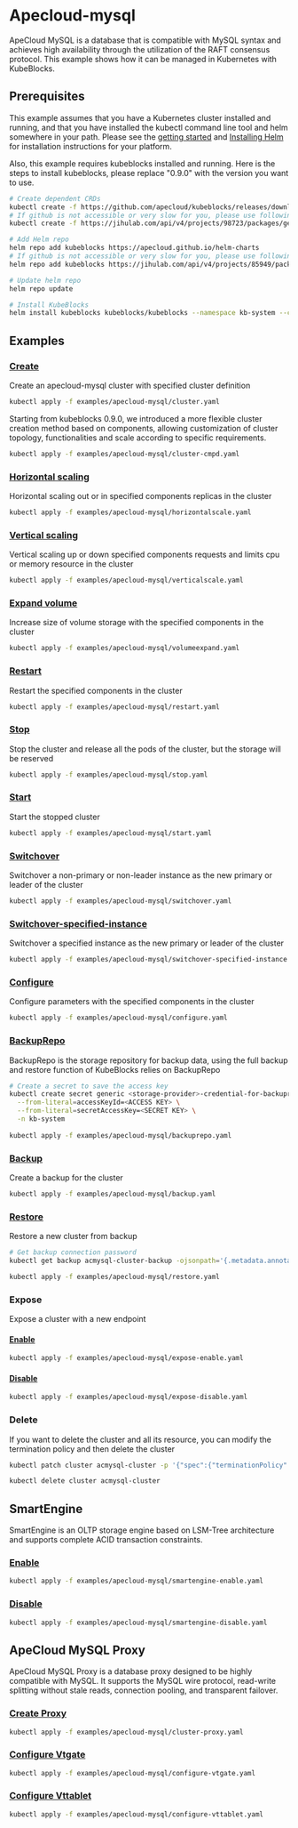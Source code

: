 # Apecloud-mysql

ApeCloud MySQL is a database that is compatible with MySQL syntax and achieves high availability through the utilization of the RAFT consensus protocol. This example shows how it can be managed in Kubernetes with KubeBlocks.

## Prerequisites

This example assumes that you have a Kubernetes cluster installed and running, and that you have installed the kubectl command line tool and helm somewhere in your path. Please see the [getting started](https://kubernetes.io/docs/setup/)  and [Installing Helm](https://helm.sh/docs/intro/install/) for installation instructions for your platform. 

Also, this example requires kubeblocks installed and running. Here is the steps to install kubeblocks, please replace "0.9.0" with the version you want to use.
```bash
# Create dependent CRDs
kubectl create -f https://github.com/apecloud/kubeblocks/releases/download/v0.9.0/kubeblocks_crds.yaml
# If github is not accessible or very slow for you, please use following command instead
kubectl create -f https://jihulab.com/api/v4/projects/98723/packages/generic/kubeblocks/v0.9.0/kubeblocks_crds.yaml

# Add Helm repo 
helm repo add kubeblocks https://apecloud.github.io/helm-charts
# If github is not accessible or very slow for you, please use following repo instead
helm repo add kubeblocks https://jihulab.com/api/v4/projects/85949/packages/helm/stable

# Update helm repo
helm repo update

# Install KubeBlocks
helm install kubeblocks kubeblocks/kubeblocks --namespace kb-system --create-namespace --version="0.9.0"
```
 

## Examples

### [Create](cluster.yaml) 
Create an apecloud-mysql cluster with specified cluster definition 
```bash
kubectl apply -f examples/apecloud-mysql/cluster.yaml
```
Starting from kubeblocks 0.9.0, we introduced a more flexible cluster creation method based on components, allowing customization of cluster topology, functionalities and scale according to specific requirements.
```bash
kubectl apply -f examples/apecloud-mysql/cluster-cmpd.yaml
```
### [Horizontal scaling](horizontalscale.yaml)
Horizontal scaling out or in specified components replicas in the cluster
```bash
kubectl apply -f examples/apecloud-mysql/horizontalscale.yaml
```

### [Vertical scaling](verticalscale.yaml)
Vertical scaling up or down specified components requests and limits cpu or memory resource in the cluster
```bash
kubectl apply -f examples/apecloud-mysql/verticalscale.yaml
```

### [Expand volume](volumeexpand.yaml)
Increase size of volume storage with the specified components in the cluster
```bash
kubectl apply -f examples/apecloud-mysql/volumeexpand.yaml
```

### [Restart](restart.yaml)
Restart the specified components in the cluster
```bash
kubectl apply -f examples/apecloud-mysql/restart.yaml
```

### [Stop](stop.yaml)
Stop the cluster and release all the pods of the cluster, but the storage will be reserved
```bash
kubectl apply -f examples/apecloud-mysql/stop.yaml
```

### [Start](start.yaml)
Start the stopped cluster
```bash
kubectl apply -f examples/apecloud-mysql/start.yaml
```

### [Switchover](switchover.yaml)
Switchover a non-primary or non-leader instance as the new primary or leader of the cluster
```bash
kubectl apply -f examples/apecloud-mysql/switchover.yaml
```

### [Switchover-specified-instance](switchover-specified-instance.yaml)
Switchover a specified instance as the new primary or leader of the cluster
```bash
kubectl apply -f examples/apecloud-mysql/switchover-specified-instance.yaml
```

### [Configure](configure.yaml)
Configure parameters with the specified components in the cluster
```bash
kubectl apply -f examples/apecloud-mysql/configure.yaml
```

### [BackupRepo](backuprepo.yaml)
BackupRepo is the storage repository for backup data, using the full backup and restore function of KubeBlocks relies on BackupRepo
```bash
# Create a secret to save the access key
kubectl create secret generic <storage-provider>-credential-for-backuprepo\
  --from-literal=accessKeyId=<ACCESS KEY> \
  --from-literal=secretAccessKey=<SECRET KEY> \
  -n kb-system 
  
kubectl apply -f examples/apecloud-mysql/backuprepo.yaml
```

### [Backup](backup.yaml)
Create a backup for the cluster
```bash
kubectl apply -f examples/apecloud-mysql/backup.yaml
```

### [Restore](restore.yaml)
Restore a new cluster from backup
```bash
# Get backup connection password
kubectl get backup acmysql-cluster-backup -ojsonpath='{.metadata.annotations.dataprotection\.kubeblocks\.io\/connection-password}' -n default

kubectl apply -f examples/apecloud-mysql/restore.yaml
```

### Expose
Expose a cluster with a new endpoint
#### [Enable](expose-enable.yaml)
```bash
kubectl apply -f examples/apecloud-mysql/expose-enable.yaml
```
#### [Disable](expose-disable.yaml)
```bash
kubectl apply -f examples/apecloud-mysql/expose-disable.yaml
```

### Delete
If you want to delete the cluster and all its resource, you can modify the termination policy and then delete the cluster
```bash
kubectl patch cluster acmysql-cluster -p '{"spec":{"terminationPolicy":"WipeOut"}}' --type="merge"

kubectl delete cluster acmysql-cluster
```

## SmartEngine

SmartEngine is an OLTP storage engine based on LSM-Tree architecture and supports complete ACID transaction constraints.

### [Enable](smartengine-enable.yaml)

```bash
kubectl apply -f examples/apecloud-mysql/smartengine-enable.yaml
```

### [Disable](smartengine-disable.yaml)

```bash
kubectl apply -f examples/apecloud-mysql/smartengine-disable.yaml
```

## ApeCloud MySQL Proxy

ApeCloud MySQL Proxy is a database proxy designed to be highly compatible with MySQL.
It supports the MySQL wire protocol, read-write splitting without stale reads, connection pooling, and transparent failover.

### [Create Proxy](cluster-proxy.yaml)
```bash
kubectl apply -f examples/apecloud-mysql/cluster-proxy.yaml
```

### [Configure Vtgate](configure-vtgate.yaml)
```bash
kubectl apply -f examples/apecloud-mysql/configure-vtgate.yaml
```

### [Configure Vttablet](configure-vttablet.yaml)
```bash
kubectl apply -f examples/apecloud-mysql/configure-vttablet.yaml
```
